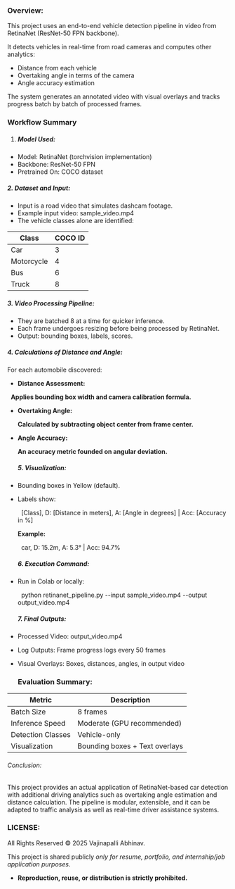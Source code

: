 ### Overview:



This project uses an end-to-end vehicle detection pipeline in video from RetinaNet (ResNet-50 FPN backbone).



It detects vehicles in real-time from road cameras and computes other analytics:

* Distance from each vehicle
* Overtaking angle in terms of the camera
* Angle accuracy estimation



The system generates an annotated video with visual overlays and tracks progress batch by batch of processed frames.



### Workflow Summary



1. ##### **Model Used:**



* Model: RetinaNet (torchvision implementation)
* Backbone: ResNet-50 FPN
* Pretrained On: COCO dataset



##### **2. Dataset and Input:**



* Input is a road video that simulates dashcam footage.
* Example input video: sample\_video.mp4
* The vehicle classes alone are identified:

| Class      | COCO ID |
| ---------- | ------- |
| Car        | 3       |
| Motorcycle | 4       |
| Bus        | 6       |
| Truck      | 8       |



##### **3. Video Processing Pipeline:**



* They are batched 8 at a time for quicker inference.
* Each frame undergoes resizing before being processed by RetinaNet.
* Output: bounding boxes, labels, scores.



##### **4. Calculations of Distance and Angle:**



For each automobile discovered:

* **Distance Assessment:**

    **Applies bounding box width and camera calibration formula.**

* **Overtaking Angle:**

  **Calculated by subtracting object center from frame center.**

* **Angle Accuracy:**

  **An accuracy metric founded on angular deviation.**

  

  ##### **5. Visualization:**

  

* Bounding boxes in Yellow (default).
* Labels show:

   	\[Class], D: \[Distance in meters], A: \[Angle in degrees] | Acc: \[Accuracy in %]

  

  **Example:**

   	car, D: 15.2m, A: 5.3° | Acc: 94.7%

  

  ##### **6. Execution Command:**

  

* Run in Colab or locally:

   	python retinanet\_pipeline.py --input sample\_video.mp4 --output output\_video.mp4

  

  ##### **7. Final Outputs:**

  

* Processed Video: output\_video.mp4
* Log Outputs: Frame progress logs every 50 frames
* Visual Overlays: Boxes, distances, angles, in output video

  

  ### Evaluation Summary:
| Metric                | Description                    |
| --------------------- | ------------------------------ |
| Batch Size            | 8 frames                       |
| Inference Speed       | Moderate (GPU recommended)     |
| Detection Classes     | Vehicle-only                   |
| Visualization         | Bounding boxes + Text overlays |

  

  

  ###### Conclusion:

  This project provides an actual application of RetinaNet-based car detection with additional driving analytics such as overtaking angle estimation and distance calculation. The pipeline is modular, extensible, and it can be adapted to traffic analysis as well as real-time driver assistance systems.

  

  ### LICENSE:

  
All Rights Reserved © 2025 Vajinapalli Abhinav.

  
This project is shared publicly *only for resume, portfolio, and internship/job application purposes*.

  

* **Reproduction, reuse, or distribution is strictly prohibited.**

  

